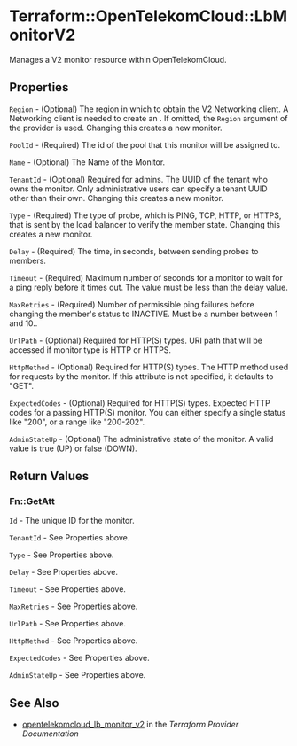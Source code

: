 # Terraform::OpenTelekomCloud::LbMonitorV2

Manages a V2 monitor resource within OpenTelekomCloud.

## Properties

`Region` - (Optional) The region in which to obtain the V2 Networking client. A Networking client is needed to create an . If omitted, the `Region` argument of the provider is used. Changing this creates a new monitor.

`PoolId` - (Required) The id of the pool that this monitor will be assigned to.

`Name` - (Optional) The Name of the Monitor.

`TenantId` - (Optional) Required for admins. The UUID of the tenant who owns the monitor.  Only administrative users can specify a tenant UUID other than their own. Changing this creates a new monitor.

`Type` - (Required) The type of probe, which is PING, TCP, HTTP, or HTTPS, that is sent by the load balancer to verify the member state. Changing this creates a new monitor.

`Delay` - (Required) The time, in seconds, between sending probes to members.

`Timeout` - (Required) Maximum number of seconds for a monitor to wait for a ping reply before it times out. The value must be less than the delay value.

`MaxRetries` - (Required) Number of permissible ping failures before changing the member's status to INACTIVE. Must be a number between 1 and 10..

`UrlPath` - (Optional) Required for HTTP(S) types. URI path that will be accessed if monitor type is HTTP or HTTPS.

`HttpMethod` - (Optional) Required for HTTP(S) types. The HTTP method used for requests by the monitor. If this attribute is not specified, it defaults to "GET".

`ExpectedCodes` - (Optional) Required for HTTP(S) types. Expected HTTP codes for a passing HTTP(S) monitor. You can either specify a single status like "200", or a range like "200-202".

`AdminStateUp` - (Optional) The administrative state of the monitor. A valid value is true (UP) or false (DOWN).


## Return Values

### Fn::GetAtt

`Id` - The unique ID for the monitor.

`TenantId` - See Properties above.

`Type` - See Properties above.

`Delay` - See Properties above.

`Timeout` - See Properties above.

`MaxRetries` - See Properties above.

`UrlPath` - See Properties above.

`HttpMethod` - See Properties above.

`ExpectedCodes` - See Properties above.

`AdminStateUp` - See Properties above.

## See Also

* [opentelekomcloud_lb_monitor_v2](https://www.terraform.io/docs/providers/opentelekomcloud/r/lb_monitor_v2.html) in the _Terraform Provider Documentation_